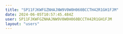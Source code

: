 ```yaml
---
title: "SP11FJKWFGZNHAJNW9V0W0H060BCCTH42R1GH1FJM"
date: 2024-06-05T10:57:45.484Z
user: SP11FJKWFGZNHAJNW9V0W0H060BCCTH42R1GH1FJM
layout: "users"
---
```

    